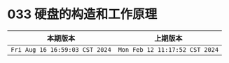 # 033 硬盘的构造和工作原理

|本期版本| 上期版本
|:---:|:---:
`Fri Aug 16 16:59:03 CST 2024` | `Mon Feb 12 11:17:52 CST 2024`